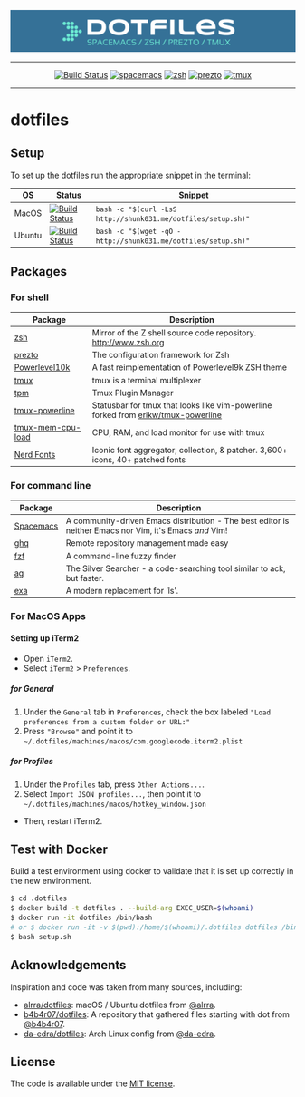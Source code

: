 ![](https://raw.githubusercontent.com/shunk031/dotfiles/master/.github/header.png)

---

<p align="center">
  <a href="https://github.com/shunk031/dotfiles/actions?query=workflow%3A%22Snippet+install%22"><img src="https://github.com/shunk031/dotfiles/workflows/Snippet%20install/badge.svg" alt="Build Status"></a>
  <a href="http://spacemacs.org/"><img src="https://cdn.rawgit.com/syl20bnr/spacemacs/442d025779da2f62fc86c2082703697714db6514/assets/spacemacs-badge.svg" alt="spacemacs"></a>
  <a href="https://github.com/zsh-users/zsh"><img src="https://img.shields.io/badge/built%20with-zsh-black.svg" alt="zsh"></a>
  <a href="https://github.com/sorin-ionescu/prezto"><img src="https://img.shields.io/badge/built%20with-prezto-orange.svg" alt="prezto"></a>
  <a href="https://github.com/tmux/tmux"><img src="https://img.shields.io/badge/built%20with-tmux-green.svg" alt="tmux"></a>
</p>

---

# dotfiles

## Setup

To set up the dotfiles run the appropriate snippet in the terminal:

| OS     | Status | Snippet                                                |
|--------|--------|--------------------------------------------------------|
| MacOS  | [![Build Status](https://github.com/shunk031/dotfiles/workflows/MacOS/badge.svg)](https://github.com/shunk031/dotfiles/actions?query=workflow%3AMacOS) | `bash -c "$(curl -LsS http://shunk031.me/dotfiles/setup.sh)"`  |
| Ubuntu | [![Build Status](https://github.com/shunk031/dotfiles/workflows/Ubuntu/badge.svg)](https://github.com/shunk031/dotfiles/actions?query=workflow%3AUbuntu) | `bash -c "$(wget -qO - http://shunk031.me/dotfiles/setup.sh)"` |

## Packages

### For shell

| Package                                                      | Description                                                      |
|--------------------------------------------------------------|------------------------------------------------------------------|
| [zsh](https://github.com/zsh-users/zsh)                      | Mirror of the Z shell source code repository. http://www.zsh.org |
| [prezto](https://github.com/sorin-ionescu/prezto)            | The configuration framework for Zsh                              |
| [Powerlevel10k](https://github.com/romkatv/powerlevel10k)    | A fast reimplementation of Powerlevel9k ZSH theme                |
| [tmux](https://github.com/tmux/tmux)                         | tmux is a terminal multiplexer                                   |
| [tpm](https://github.com/tmux-plugins/tpm)                   | Tmux Plugin Manager                                              |
| [tmux-powerline](https://github.com/shunk031/tmux-powerline) | Statusbar for tmux that looks like vim-powerline forked from [erikw/tmux-powerline](https://github.com/erikw/tmux-powerline)
| [tmux-mem-cpu-load](https://github.com/thewtex/tmux-mem-cpu-load) | CPU, RAM, and load monitor for use with tmux |
| [Nerd Fonts](https://github.com/ryanoasis/nerd-fonts)        | Iconic font aggregator, collection, & patcher. 3,600+ icons, 40+ patched fonts |

### For command line

| Package                                | Description                            |
|----------------------------------------|----------------------------------------|
| [Spacemacs](https://github.com/syl20bnr/spacemacs) | A community-driven Emacs distribution - The best editor is neither Emacs nor Vim, it's Emacs *and* Vim! |
| [ghq](https://github.com/motemen/ghq)  | Remote repository management made easy |
| [fzf](https://github.com/junegunn/fzf) | A command-line fuzzy finder            |
| [ag](https://github.com/ggreer/the_silver_searcher) | The Silver Searcher - a code-searching tool similar to ack, but faster. |
| [exa](https://github.com/ogham/exa) | A modern replacement for ‘ls’. |

### For MacOS Apps

#### Setting up iTerm2

- Open `iTerm2`.
- Select `iTerm2` > `Preferences`.

##### for General

1. Under the `General` tab in `Preferences`, check the box labeled `"Load preferences from a custom folder or URL:"`
2. Press `"Browse"` and point it to `~/.dotfiles/machines/macos/com.googlecode.iterm2.plist`

##### for Profiles
1. Under the `Profiles` tab, press `Other Actions...`.
2. Select `Import JSON profiles...`, then point it to `~/.dotfiles/machines/macos/hotkey_window.json`

- Then, restart iTerm2.

## Test with Docker

Build a test environment using docker to validate that it is set up correctly in the new environment.

```sh
$ cd .dotfiles
$ docker build -t dotfiles . --build-arg EXEC_USER=$(whoami)
$ docker run -it dotfiles /bin/bash
# or $ docker run -it -v $(pwd):/home/$(whoami)/.dotfiles dotfiles /bin/bash
$ bash setup.sh
```

## Acknowledgements

Inspiration and code was taken from many sources, including:

- [alrra/dotfiles](https://github.com/alrra/dotfiles): macOS / Ubuntu dotfiles from [@alrra](https://github.com/alrra).
- [b4b4r07/dotfiles](https://github.com/b4b4r07/dotfiles): A repository that gathered files starting with dot from [@b4b4r07](https://github.com/b4b4r07).
- [da-edra/dotfiles](https://github.com/da-edra/dotfiles): Arch Linux config from [@da-edra](https://github.com/da-edra).

## License

The code is available under the [MIT license](https://github.com/shunk031/dotfiles/blob/master/LICENSE).
